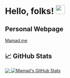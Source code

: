 # Hello, folks! <img src="https://raw.githubusercontent.com/MartinHeinz/MartinHeinz/master/wave.gif" width="30px">

## Personal Webpage

[Mamad.me](https://mamad.me)

## &#x1f4c8; GitHub Stats

<!-- <a href="https://github.com/mmohajer9/mmohajer9">
  <img align="center" src="https://github-readme-stats.vercel.app/api/top-langs/?username=mmohajer9&hide=tsql,html,css&title_color=ffffff&text_color=c9cacc&icon_color=2bbc8a&bg_color=1d1f21" />
</a>
<a href="https://github.com/mmohajer9/mmohajer9">
  <img align="center" src="https://github-readme-stats.vercel.app/api?username=mmohajer9&show_icons=true&line_height=27&count_private=true&title_color=ffffff&text_color=c9cacc&icon_color=2bbc8a&bg_color=1d1f21" alt="Mamad's GitHub Stats" />
</a>
-->

<a href="https://github.com/mmohajer9/mmohajer9">
  <img align="center" src="https://github-readme-stats.vercel.app/api/top-langs/?username=mmohajer9&hide=tsql,html,css" />
</a>
<a href="https://github.com/mmohajer9/mmohajer9">
  <img align="center" src="https://github-readme-stats.vercel.app/api?username=mmohajer9&show_icons=true&line_height=27&count_private=true" alt="Mamad's GitHub Stats" />
</a>
